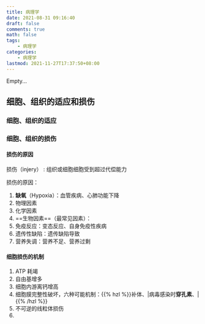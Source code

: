 ```yaml
---
title: 病理学
date: 2021-08-31 09:16:40
draft: false
comments: true
math: false
tags:
    - 病理学
categories:
    - 病理学
lastmod: 2021-11-27T17:37:50+08:00
---
```


Empty...

<!--more-->

## 细胞、组织的适应和损伤

### 细胞、组织的适应

### 细胞、组织的损伤

#### 损伤的原因

损伤（injery）
: 组织或细胞细胞受到超过代偿能力

<!-- 病因学 -->

损伤的原因：
1. **缺氧**（Hypoxia）：血管疾病、心肺功能下降
2. 物理因素
3. 化学因素
4. ==生物因素==（最常见因素）：
5. 免疫反应：变态反应、自身免疫性疾病
6. 遗传性缺陷：遗传缺陷导致
7. 营养失调：营养不足、营养过剩

#### 细胞损伤的机制

1. ATP 耗竭
2. 自由基增多
3. 细胞内游离钙增高
4. 细胞膜完整性破坏，六种可能机制：{{% hzl %}}补体、|病毒感染时**穿孔素**、|{{% /hzl %}}
5. 不可逆的线粒体损伤
6. 

